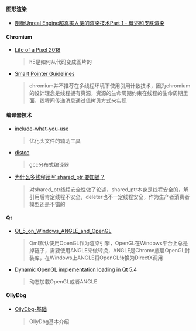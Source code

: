 #### 图形渲染
* [剖析Unreal Engine超真实人类的渲染技术Part 1 - 概述和皮肤渲染](https://www.cnblogs.com/timlly/p/11098212.html)


#### Chromium
* [Life of a Pixel 2018](https://docs.google.com/presentation/d/1boPxbgNrTU0ddsc144rcXayGA_WF53k96imRH8Mp34Y/edit#slide=id.p)
  > h5是如何从代码变成图片的
* [Smart Pointer Guidelines](https://www.chromium.org/developers/smart-pointer-guidelines)
  > chromium并不推荐在多线程环境下使用引用计数技术，因为chromium的设计理念是线程拥有资源，资源的生命周期约束在线程的生命周期里面，线程间传递消息通过值拷贝方式来实现


#### 编译器技术
* [include-what-you-use](https://include-what-you-use.org/)
  >优化头文件的辅助工具
* [distcc](https://github.com/distcc/distcc)
  >gcc分布式编译器
* [为什么多线程读写 shared_ptr 要加锁？](http://www.cppblog.com/Solstice/archive/2013/01/28/197597.html)
  >对shared_ptr线程安全性做了论述，shared_ptr本身是线程安全的，解引用后肯定线程不安全，deleter也不一定线程安全，作为生产者消费者模型还是不错的
  
#### Qt
* [Qt_5_on_Windows_ANGLE_and_OpenGL](https://wiki.qt.io/Qt_5_on_Windows_ANGLE_and_OpenGL)
  > Qml默认使用OpenGL作为渲染引擎，OpenGL在Windows平台上总是掉链子，需要使用ANGLE来做转换，ANGLE是Chrome底层OpenGL封装库，在Windows上ANGLE将OpenGL转换为DirectX调用
* [Dynamic OpenGL implementation loading in Qt 5.4](https://blog.qt.io/blog/2014/11/27/qt-weekly-21-dynamic-opengl-implementation-loading-in-qt-5-4/)
  > 动态加载OpenGL或者ANGLE
  
  
#### OllyDbg
* [OllyDbg-基础](https://www.hirworld.xyz/posts/aea6ff50/)
  > OllyDbg基本介绍
